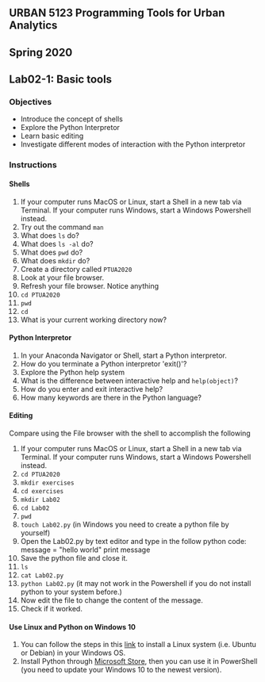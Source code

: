 ## URBAN 5123 Programming Tools for Urban Analytics
## Spring 2020
## Lab02-1: Basic tools

### Objectives

 - Introduce the concept of shells
 - Explore the Python Interpretor
 - Learn basic editing
 - Investigate different modes of interaction with the Python interpretor

### Instructions

#### Shells

 1. If your computer runs MacOS or Linux, start a Shell in a new tab via Terminal. If your computer runs Windows, start a Windows Powershell instead. 
 2. Try out the command `man`
 3. What does `ls` do?
 4. What does `ls -al` do?
 5. What does `pwd` do?
 6. What does `mkdir` do?
 7. Create a directory called `PTUA2020`
 8. Look at your file browser.
 9. Refresh your file browser. Notice anything
 10. `cd PTUA2020`
 11. `pwd`
 12. `cd`
 13. What is your current working directory now?


#### Python Interpretor

 1. In your Anaconda Navigator or Shell, start a Python interpretor.
 2. How do you terminate a Python interpretor 'exit()'?
 3. Explore the Python help system
 4. What is the difference between interactive help and `help(object)`?
 5. How do you enter and exit interactive help?
 6. How many keywords are there in the Python language?

#### Editing

Compare using the File browser with the shell to accomplish the following

 1. If your computer runs MacOS or Linux, start a Shell in a new tab via Terminal. If your computer runs Windows, start a Windows Powershell instead.
 2. `cd PTUA2020`
 3. `mkdir exercises`
 4. `cd exercises`
 5. `mkdir Lab02`
 6. `cd Lab02`
 7. `pwd`
 8. `touch Lab02.py` (in Windows you need to create a python file by yourself)
 9. Open the Lab02.py by text editor and type in the follow python code: 
      message = "hello world"
      print message
 10. Save the python file and close it. 
 11. `ls`
 12. `cat Lab02.py`
 13. `python Lab02.py` (it may not work in the Powershell if you do not install python to your system before.)
 14. Now edit the file to change the content of the message.
 15. Check if it worked.

#### Use Linux and Python on Windows 10
  1. You can follow the steps in this [link][bash] to install a Linux system (i.e. Ubuntu or Debian) in your Windows OS.  
  2. Install Python through [Microsoft Store][python], then you can use it in PowerShell (you need to update your Windows 10 to the newest version).

[bash]: https://www.howtogeek.com/265900/everything-you-can-do-with-windows-10s-new-bash-shell/
[python]: https://www.microsoft.com/en-gb/p/python-38/9mssztt1n39l?activetab=pivot:overviewtab

